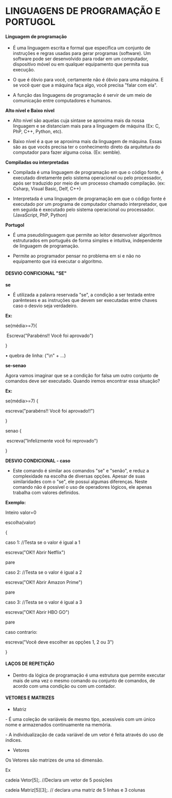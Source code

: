 # LINGUAGENS DE PROGRAMAÇÃO E PORTUGOL

#### Linguagem de programação

* É uma linguagem escrita e formal que específica um conjunto de  instruções e regras usadas para gerar programas (software). Um software  pode ser desenvolvido para rodar em um computador, dispositivo móvel ou  em qualquer equipamento que permita sua execução.

* O que é óbvio para você, certamente não é óbvio para uma máquina. E se  você quer que a máquina faça algo, você precisa "falar com ela".

* A função das linguagens de programação é servir de um meio de comunicação entre computadores e humanos.

**Alto nível e Baixo nível**

* Alto nível são aquelas cuja sintaxe se aproxima mais da nossa linguagem e se distanciam mais para a linguagem de máquina (Ex: C, PhP, C++,  Python, etc).

* Baixo nível é a que se aproxima  mais da linguagem de máquina. Essas são as que vocês precisa ter o  conhecimento direto da arquitetura do computador para fazer alguma  coisa. (Ex: semble).

**Compiladas ou interpretadas** 

* Compilada é uma linguagem de programação em que o código fonte, é  executado diretamente pelo sistema operacional ou pelo processador, após ser traduzido por meio de um processo chamado compilação. (ex: Csharp,  Visual Basic, Delf, C++)

* Interpretada é uma  linguagem de programação em que o código fonte é executado por um  programa de computador chamado interpretador, que em seguida é executado pelo sistema operacional ou processador. (JavaScript, PhP, Python)

**Portugol**

* É uma pseudolinguagem que permite ao leitor desenvolver algoritmos  estruturados em português de forma simples e intuitiva, independente de  linguagem de programação.

* Permite ao programador pensar no problema em si e não no equipamento que irá executar o algoritmo. 



#### DESVIO CONFICIONAL "SE"

**se**

* É utilizada a palavra reservada "se", a condição a ser testada entre  parênteses e as instruções que devem ser executadas entre chaves caso o  desvio seja verdadeiro.

**Ex:**

se(média>=7){

​      Escreva("Parabéns!! Você foi aprovado")

 }

• quebra de linha: ("\n" + ...)

**se-senao**

Agora vamos imaginar que se a condição for falsa um outro conjunto de  comandos deve ser executado. Quando iremos encontrar essa situação?

**Ex:**

se(média>=7) {

   escreva("parabéns!! Você foi aprovado!!")

}

senao {

​    escreva("Infelizmente você foi reprovado")

}

**DESVIO CONDICIONAL - caso**

* Este comando é similar aos comandos "se" e "senão", e reduz a complexidade  na escolha de diversas opções. Apesar de suas similaridades com o "se",  ele possui algumas diferenças. Neste comando não é possível o uso de  operadores lógicos, ele apenas trabalha com valores definidos.

**Exemplo:**

Inteiro valor=0

escolha(valor)

{ 

caso 1:           //Testa se o valor é igual a 1

escreva("OK!! Abrir Netflix")

pare

caso 2:           //Testa se o valor é igual a 2

escreva("OK!! Abrir Amazon Prime")

pare

caso 3:           //Testa se o valor é igual a 3

escreva("OK!! Abrir HBO GO")

pare

caso contrario: 

escreva("Você deve escolher as opções 1, 2 ou 3")

}



#### LAÇOS DE REPETIÇÃO

* Dentro da lógica de programação é uma estrutura que permite executar mais de  uma vez o mesmo comando ou conjunto de comandos, de acordo com uma  condição ou com um contador.



#### VETORES E MATRIZES

* Matriz

\- É uma coleção de variáveis de mesmo tipo, acessíveis com um único nome e armazenados continuamente na memória.

\- A individualização de cada variável de um vetor é feita através do uso de índices.

* Vetores

Os Vetores são matrizes de uma só dimensão.

Ex

cadeia Vetor[5];.  //Declara um vetor de 5 posições 

cadeia Matriz[5][3];.  // declara uma matriz de 5 linhas e 3 colunas
